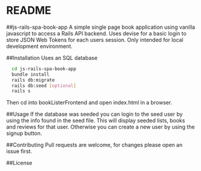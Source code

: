 # README
##js-rails-spa-book-app
A simple single page book application using vanilla javascript to access a Rails API backend. Uses devise for a basic login to store JSON Web Tokens for each users session. Only intended for local development environment.

##Installation
 Uses an SQL database

```bash
  cd js-rails-spa-book-app
  bundle install
  rails db:migrate
  rails db:seed [optional]
  rails s
```
Then cd into bookListerFrontend and open index.html in a browser.

##Usage
If the database was seeded you can login to the seed user by using the info found in the seed file. This will display seeded lists, books and reviews for that user. Otherwise you can create a new user by using the signup button.

##Contributing
Pull requests are welcome, for changes please open an issue first.

##License
